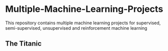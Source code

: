 # Multiple-Machine-Learning-Projects
This repository contains multiple machine learning projects for supervised, semi-supervised, unsupervised and reinforcement machine learning 


## The Titanic
